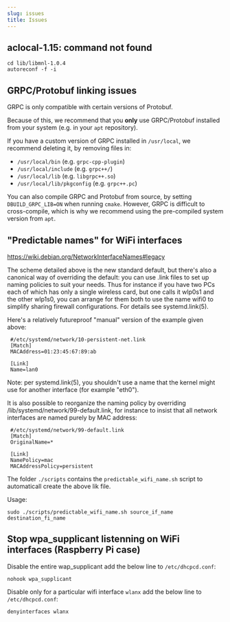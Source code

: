 ```yaml
---
slug: issues
title: Issues
---
```


## aclocal-1.15: command not found

```console
cd lib/libmnl-1.0.4
autoreconf -f -i
```

## GRPC/Protobuf linking issues

GRPC is only compatible with certain versions of Protobuf.

Because of this, we recommend that you **only** use GRPC/Protobuf
installed from your system (e.g. in your `apt` repository).

If you have a custom version of GRPC installed in `/usr/local`,
we recommend deleting it, by removing files in:

- `/usr/local/bin` (e.g. `grpc-cpp-plugin`)
- `/usr/local/include` (e.g. `grpc++/`)
- `/usr/local/lib` (e.g. `libgrpc++.so`)
- `/usr/local/lib/pkgconfig` (e.g. `grpc++.pc`)

You can also compile GRPC and Protobuf from source,
by setting `DBUILD_GRPC_LIB=ON` when running `cmake`.
However, GRPC is difficult to cross-compile, which is why we recommend
using the pre-compiled system version from `apt`.

## "Predictable names" for WiFi interfaces

https://wiki.debian.org/NetworkInterfaceNames#legacy

The scheme detailed above is the new standard default, but there's also a canonical way of overriding the default: you can use .link files to set up naming policies to suit your needs. Thus for instance if you have two PCs each of which has only a single wireless card, but one calls it wlp0s1 and the other wlp1s0, you can arrange for them both to use the name wifi0 to simplify sharing firewall configurations. For details see systemd.link(5).

Here's a relatively futureproof "manual" version of the example given above:

```
 #/etc/systemd/network/10-persistent-net.link
 [Match]
 MACAddress=01:23:45:67:89:ab

 [Link]
 Name=lan0
```

Note: per systemd.link(5), you shouldn't use a name that the kernel might use for another interface (for example "eth0").

It is also possible to reorganize the naming policy by overriding /lib/systemd/network/99-default.link, for instance to insist that all network interfaces are named purely by MAC address:

```
 #/etc/systemd/network/99-default.link
 [Match]
 OriginalName=*

 [Link]
 NamePolicy=mac
 MACAddressPolicy=persistent
```

The folder `./scripts` contains the `predictable_wifi_name.sh` script to automaticall create the above lik file.

Usage:

```console
sudo ./scripts/predictable_wifi_name.sh source_if_name destination_fi_name
```

## Stop wpa_supplicant listenning on WiFi interfaces (Raspberry Pi case)

Disable the entire wap_supplicant add the below line to `/etc/dhcpcd.conf`:

```
nohook wpa_supplicant
```

Disable only for a particular wifi interface `wlanx` add the below line to `/etc/dhcpcd.conf`:

```
denyinterfaces wlanx
```
